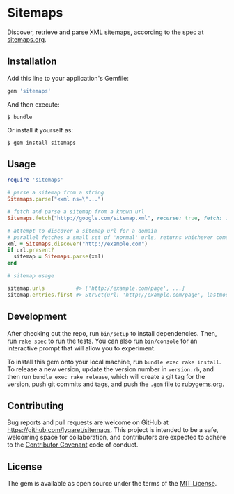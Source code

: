 # Sitemaps

Discover, retrieve and parse XML sitemaps, according to the spec at [sitemaps.org](http://sitemaps.org).

## Installation

Add this line to your application's Gemfile:

```ruby
gem 'sitemaps'
```

And then execute:

    $ bundle

Or install it yourself as:

    $ gem install sitemaps

## Usage

```ruby
require 'sitemaps'

# parse a sitemap from a string
Sitemaps.parse("<xml ns=\"...")

# fetch and parse a sitemap from a known url
Sitemaps.fetch("http://google.com/sitemap.xml", recurse: true, fetch: :builtin)

# attempt to discover a sitemap url for a domain
# parallel fetches a small set of 'normal' urls, returns whichever comes back first, most likely only one.
xml = Sitemaps.discover("http://example.com")
if url.present?
  sitemap = Sitemaps.parse(xml)
end

# sitemap usage

sitemap.urls          #> ['http://example.com/page', ...] 
sitemap.entries.first #> Struct(url: 'http://example.com/page', lastmod: DateTime.utc, changefreq: :monthly, priority: 0.5)
```

## Development

After checking out the repo, run `bin/setup` to install dependencies. Then, run `rake spec` to run the tests. You can also run `bin/console` for an interactive prompt that will allow you to experiment.

To install this gem onto your local machine, run `bundle exec rake install`. To release a new version, update the version number in `version.rb`, and then run `bundle exec rake release`, which will create a git tag for the version, push git commits and tags, and push the `.gem` file to [rubygems.org](https://rubygems.org).

## Contributing

Bug reports and pull requests are welcome on GitHub at https://github.com/lygaret/sitemaps. This project is intended to be a safe, welcoming space for collaboration, and contributors are expected to adhere to the [Contributor Covenant](http://contributor-covenant.org) code of conduct.

## License

The gem is available as open source under the terms of the [MIT License](http://opensource.org/licenses/MIT).
